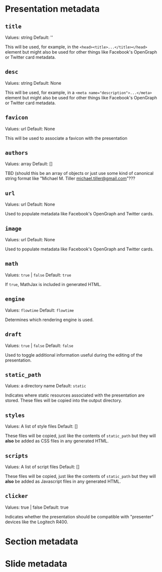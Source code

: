 # Presentation metadata

## `title`

Values: string
Default: ''

This will be used, for example, in the
`<head><title>...</title></head>` element but might also be used for
other things like Facebook's OpenGraph or Twitter card metadata.

## `desc`

Values: string
Default: None

This will be used, for example, in a `<meta
name="description">...</meta>` element but might also be used for
other things like Facebook's OpenGraph or Twitter card metadata.

## `favicon`

Values: url
Default: None

This will be used to associate a favicon with the presentation

## `authors`

Values: array
Default: []

TBD (should this be an array of objects or just use some kind of canonical string
format like "Michael M. Tiller <michael.tiller@gmail.com>"???

## `url`

Values: url
Default: None

Used to populate metadata like Facebook's OpenGraph and Twitter cards.

## `image`

Values: url
Default: None

Used to populate metadata like Facebook's OpenGraph and Twitter cards.

## `math`

Values: `true` | `false`
Default: `true`

If `true`, MathJax is included in generated HTML.

## `engine`

Values: `flowtime`
Default: `flowtime`

Determines which rendering engine is used.

## `draft`

Values: `true` | `false`
Default: `false`

Used to toggle additional information useful during the editing of the presentation.

## `static_path`

Values: a directory name
Default: `static`

Indicates where static resources associated with the presentation are
stored.  These files will be copied into the output directory.

## `styles`

Values: A list of style files
Default: []

These files will be copied, just like the contents of `static_path`
but they will **also** be added as CSS files in any generated HTML.

## `scripts`

Values: A list of script files
Default: []

These files will be copied, just like the contents of `static_path`
but they will **also** be added as Javascript files in any generated
HTML.

## `clicker`

Values: true | false
Default: true

Indicates whether the presentation should be compatible with "presenter"
devices like the Logitech R400.

# Section metadata

# Slide metadata
